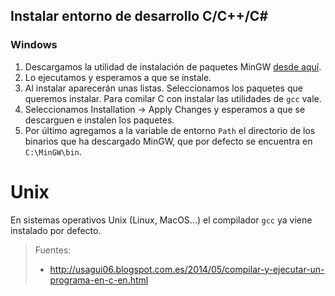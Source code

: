 ## Instalar entorno de desarrollo C/C++/C#

### Windows
1. Descargamos la utilidad de instalación de paquetes MinGW [desde aquí](https://sourceforge.net/projects/mingw/files/Installer/mingw-get-setup.exe/download).
2. Lo ejecutamos y esperamos a que se instale.
3. Al instalar aparecerán unas listas. Seleccionamos los paquetes que queremos instalar. Para comilar C con instalar las utilidades de `gcc` vale.
4. Seleccionamos Installation -> Apply Changes y esperamos a que se descarguen e instalen los paquetes.
5. Por último agregamos a la variable de entorno `Path` el directorio de los binarios que ha descargado MinGW, que por defecto se encuentra en `C:\MinGW\bin`.

# Unix
En sistemas operativos Unix (Linux, MacOS...) el compilador `gcc` ya viene instalado por defecto.



> Fuentes:
> - http://usagui06.blogspot.com.es/2014/05/compilar-y-ejecutar-un-programa-en-c-en.html
